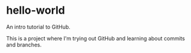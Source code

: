 # hello-world
An intro tutorial to GitHub.

This is a project where I'm trying out GitHub and learning about commits and branches. 
